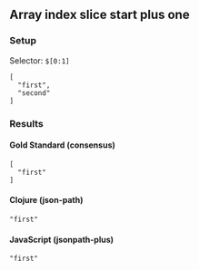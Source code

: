 ## Array index slice start plus one

### Setup
Selector: `$[0:1]`

    [
      "first",
      "second"
    ]

### Results
####  Gold Standard (consensus)

    [
      "first"
    ]

#### Clojure (json-path)

    "first"

#### JavaScript (jsonpath-plus)

    "first"

